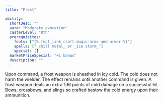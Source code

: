 ```yaml
---
title: "Frost"

ability:
  shortDesc: ""
  aura: "Moderate evocation"
  casterLevel: "8th"
  prerequisites:
    feats: ["{% feat_link craft-magic-arms-and-armor %}"]
    spells: ["_chill metal_ or _ice storm_"]
    special: []
  marketPriceSpecial: "+1 bonus"
  description: ""
---
```

Upon command, a frost weapon is sheathed in icy cold. The cold does not harm the wielder. The effect remains until another command is given. A frost weapon deals an extra 1d6 points of cold damage on a successful hit. Bows, crossbows, and slings so crafted bestow the cold energy upon their ammunition.


